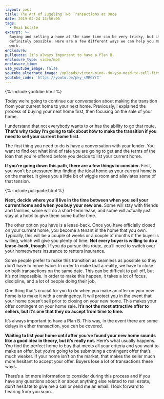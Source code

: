 ```yaml
---
layout: post
title: The Art of Juggling Two Transactions at Once
date: 2019-04-24 14:56:00
tags:
  - Real Estate
excerpt: >-
  Buying and selling a home at the same time can be very tricky, but it’s
  definitely possible. Here are a few different ways we can help you make it
  work.
enclosure:
pullquote: It’s always important to have a Plan B.
enclosure_type: video/mp4
enclosure_time:
use_youtube_image: false
youtube_alternate_image: /uploads/victor-nino--do-you-need-to-sell-first-email.jpg
youtube_code: 'https://youtu.be/pky_sMRGYrI'
---
```


{% include youtube.html %}

Today we’re going to continue our conversation about making the transition from your current home to your next home. Previously, I explained the process of buying your next home first, then focusing on the sale of your home.

I understand that not everybody wants to or has the ability to go that route. **That’s why today I’m going to talk about how to make the transition if you need to sell your current home first.**

The first thing you need to do is have a conversation with your lender. You want to find out what kind of rate you are going to get and the terms of the loan that you're offered before you decide to list your current home.

**If you’re going down this path, there are a few things to consider.** First, you won’t be pressured into finding the ideal home as your current home is on the market. It gives you a little bit of wiggle room and alleviates some of that tension.

{% include pullquote.html %}

**Next, decide where you’ll live in the time between when you sell your current home and when you buy your new one.** Some will stay with friends and families, some will do a short-term lease, and some will actually just stay at a hotel to give them some buffer time. 

The other option you have is a lease-back. Once you have officially closed on your current home, you become a tenant in the home that you own. Typically, this will be a couple of weeks or a couple of months if the buyer is willing, which will give you plenty of time. **Not every buyer is willing to do a lease-back, though.** If you do pursue this route, you’ll need to switch over your homeowners insurance to renters insurance.

Some people prefer to make this transition as seamless as possible so they don’t have to move twice. In order to make that a reality, we have to close on both transactions on the same date. This can be difficult to pull off, but it’s not impossible. In order to make this happen, it takes a lot of focus, discipline, and a lot of people doing their job.

One thing that’s crucial for you to do when you make an offer on your new home is to make it with a contingency. It will protect you in the event that your home doesn’t sell prior to closing on your new home. This makes your offer contingent on your home sale. **It’s not the most attractive offer to sellers, but it’s one that they do accept from time to time.**

It’s always important to have a Plan B. This way, in the event there are some delays in either transaction, you can be covered.

**Waiting to list your home until after you've found your new home sounds like a good idea in theory, but it’s really not.** Here’s what usually happens. You find the perfect home to buy that meets all your criteria and you want to make an offer, but you’re going to be submitting a contingent offer that’s much weaker. If your home isn’t on the market, that makes the seller much more hesitant to accept your offer. Buyers lose a lot of transactions these ways.

There’s a lot more information to consider during this process and if you have any questions about it or about anything else related to real estate, don’t hesitate to give me a call or send me an email. I look forward to hearing from you soon.<br>